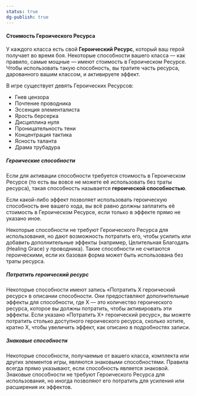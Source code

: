 ```yaml
---
status: true
dg-publish: true
---
```

#### Стоимость Героического Ресурса

У каждого класса есть свой **Героический Ресурс**, который ваш герой получает во время боя. Некоторые способности вашего класса — как правило, самые мощные — имеют стоимость в Героическом Ресурсе. Чтобы использовать такую способность, вы тратите часть ресурса, дарованного вашим классом, и активируете эффект.

В игре существует девять Героических Ресурсов:
- Гнев цензора    
- Почтение проводника    
- Эссенция элементалиста    
- Ярость берсерка    
- Дисциплина нуля    
- Проницательность тени
- Концентрация тактика    
- Ясность таланта    
- Драма трубадура

##### Героические способности

Если для активации способности требуется стоимость в Героическом Ресурсе (то есть вы вовсе не можете её использовать без траты ресурса), такая способность называется **героической способностью**.

Если какой-либо эффект позволяет использовать героическую способность вне вашего хода, вы всё равно должны заплатить её стоимость в Героическом Ресурсе, если только в эффекте прямо не указано иное.

Некоторые способности не требуют Героического Ресурса для использования, но дают возможность потратить его, чтобы усилить или добавить дополнительные эффекты (например, Целительная Благодать (Healing Grace) у проводника). Такие способности не считаются героическими, если их базовая форма может быть использована без траты ресурса.

##### Потратить героический ресурс

Некоторые способности имеют запись «Потратить X героический ресурс» в описании способности. Они предоставляют дополнительные эффекты для способности, где X — это количество героического ресурса, которое вы должны потратить, чтобы активировать эти эффекты. Если указано «Потратить X+ героический ресурс», вы можете потратить столько доступного героического ресурса, сколько хотите, кратно X, чтобы увеличить эффект, как описано в подробностях записи.

##### Знаковые способности

Некоторые способности, получаемые от вашего класса, комплекта или других элементов игры, являются знаковыми способностями. Правила всегда прямо указывают, если способность является знаковой. Знаковые способности не требуют Героического Ресурса для использования, но иногда позволяют его потратить для усиления или расширения их эффектов.
